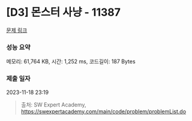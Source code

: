 # [D3] 몬스터 사냥 - 11387 

[문제 링크](https://swexpertacademy.com/main/code/problem/problemDetail.do?contestProbId=AXb6LR76vCcDFARR) 

### 성능 요약

메모리: 61,764 KB, 시간: 1,252 ms, 코드길이: 187 Bytes

### 제출 일자

2023-11-18 23:19



> 출처: SW Expert Academy, https://swexpertacademy.com/main/code/problem/problemList.do